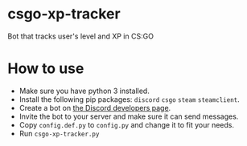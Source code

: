 # csgo-xp-tracker

Bot that tracks user's level and XP in CS:GO

# How to use

 * Make sure you have python 3 installed.
 * Install the following pip packages: `discord` `csgo` `steam` `steamclient`.
 * Create a bot on [the Discord developers page](https://discord.com/developers).
 * Invite the bot to your server and make sure it can send messages.
 * Copy `config.def.py` to `config.py` and change it to fit your needs.
 * Run `csgo-xp-tracker.py`
